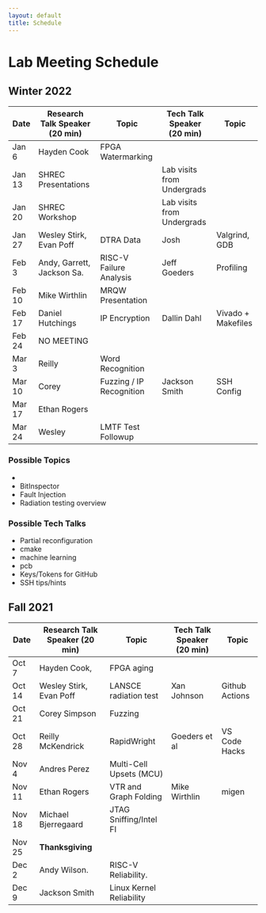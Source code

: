 ```yaml
---
layout: default
title: Schedule
---
```


# Lab Meeting Schedule

## Winter 2022

| Date      | Research Talk Speaker (20 min)    | Topic                     | Tech Talk Speaker (20 min)    | Topic            |
|-----------|-----------------------------------|---------------------------|-------------------------------|------------------|
| Jan 6     | Hayden Cook                       | FPGA Watermarking
| Jan 13    | SHREC Presentations               |                           | Lab visits from Undergrads
| Jan 20    | SHREC Workshop                    |                           | Lab visits from Undergrads
| Jan 27    | Wesley Stirk, Evan Poff           | DTRA Data                 | Josh                          | Valgrind, GDB     |
| Feb 3     | Andy, Garrett, Jackson Sa.        | RISC-V Failure Analysis   | Jeff Goeders                  | Profiling         |
| Feb 10    | Mike Wirthlin                     | MRQW Presentation         |
| Feb 17    | Daniel Hutchings                  | IP Encryption             | Dallin Dahl                   | Vivado + Makefiles |
| Feb 24    | NO MEETING                        |
| Mar 3     | Reilly                            | Word Recognition
| Mar 10    | Corey                             | Fuzzing / IP Recognition  | Jackson Smith                 | SSH Config
| Mar 17    | Ethan Rogers                      |
| Mar 24    | Wesley                            | LMTF Test Followup        |


### Possible Topics
- 
- BitInspector
- Fault Injection
- Radiation testing overview

### Possible Tech Talks
- Partial reconfiguration
- cmake
- machine learning
- pcb
- Keys/Tokens for GitHub
- SSH tips/hints

## Fall 2021

| Date      | Research Talk Speaker (20 min)    | Topic                     | Tech Talk Speaker (20 min)    | Topic            |
|-----------|-----------------------------------|---------------------------|-------------------------------|------------------|
|Oct 7      | Hayden Cook,                      | FPGA aging                |                               |                  |
|Oct 14     | Wesley Stirk, Evan Poff           | LANSCE radiation test     | Xan Johnson                   |Github Actions    |
|Oct 21     | Corey Simpson                     | Fuzzing                   |                               |                  |
|Oct 28     | Reilly McKendrick                 | RapidWright               | Goeders et al                 |VS Code Hacks     |
|Nov 4      | Andres Perez                      | Multi-Cell Upsets (MCU)   |                               |                  | 
|Nov 11     | Ethan Rogers                      | VTR and Graph Folding     | Mike Wirthlin                 |migen             | 
|Nov 18     | Michael Bjerregaard               | JTAG Sniffing/Intel FI    |                               |                  | 
|Nov 25     | **Thanksgiving**                  |                           |                               |                  | 
|Dec 2      | Andy Wilson.                      | RISC-V Reliability.       |                               |                  | 
|Dec 9      | Jackson Smith                     | Linux Kernel Reliability  |                               |                  | 



